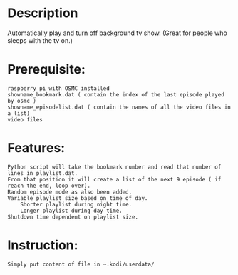# Description
Automatically play and turn off background tv show. (Great for people who sleeps with the tv on.)

# Prerequisite:
	raspberry pi with OSMC installed
	showname_bookmark.dat ( contain the index of the last episode played by osmc )
	showname_episodelist.dat ( contain the names of all the video files in a list)
	video files

# Features:
	Python script will take the bookmark number and read that number of lines in playlist.dat.
	From that position it will create a list of the next 9 episode ( if reach the end, loop over).
	Random episode mode as also been added.
	Variable playlist size based on time of day.
		Shorter playlist during night time.
		Longer playlist during day time.
	Shutdown time dependent on playlist size.

# Instruction:
	Simply put content of file in ~.kodi/userdata/
